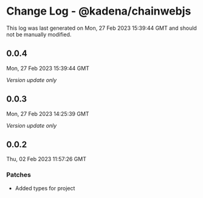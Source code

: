 # Change Log - @kadena/chainwebjs

This log was last generated on Mon, 27 Feb 2023 15:39:44 GMT and should not be manually modified.

## 0.0.4
Mon, 27 Feb 2023 15:39:44 GMT

_Version update only_

## 0.0.3
Mon, 27 Feb 2023 14:25:39 GMT

_Version update only_

## 0.0.2
Thu, 02 Feb 2023 11:57:26 GMT

### Patches

- Added types for project


